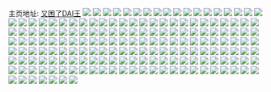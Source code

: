 主页地址: [又困了DAI王](https://weibo.com/u/7416337091) 
![](https://wx4.sinaimg.cn/mw2000/0085Uc4bgy1h9quxgbbebj30wi0t7tbr.jpg) 
![](https://wx4.sinaimg.cn/mw2000/0085Uc4bly1h9q2f411ywj34mo2lsnph.jpg) 
![](https://wx4.sinaimg.cn/mw2000/0085Uc4bly1h9q2hkkukhj32ls4moe85.jpg) 
![](https://wx4.sinaimg.cn/mw2000/0085Uc4bly1h9q2hxjwzbj32ls4mob2d.jpg) 
![](https://wx4.sinaimg.cn/mw2000/0085Uc4bly1h9q2he3dxcj31j02ps7wh.jpg) 
![](https://wx4.sinaimg.cn/mw2000/0085Uc4bly1h9q2hq229ej34mo2lsx6r.jpg) 
![](https://wx4.sinaimg.cn/mw2000/0085Uc4bly1h9q2i11xdpj34mo2lshdx.jpg) 
![](https://wx4.sinaimg.cn/mw2000/0085Uc4bly1h9q2hu41hej32ls4mo7wk.jpg) 
![](https://wx4.sinaimg.cn/mw2000/0085Uc4bly1h9q2i3bqs6j32ls4mo1l1.jpg) 
![](https://wx4.sinaimg.cn/mw2000/0085Uc4bgy1h9l06da6o4j30zk0zkws3.jpg) 
![](https://wx4.sinaimg.cn/mw2000/0085Uc4bgy1h9l06a9b9oj30zk0zkaj4.jpg) 
![](https://wx4.sinaimg.cn/mw2000/0085Uc4bgy1h9kka04zuyj30u01sy77v.jpg) 
![](https://wx4.sinaimg.cn/mw2000/0085Uc4bgy1h9hjxfg1i6j30u00u0djr.jpg) 
![](https://wx4.sinaimg.cn/mw2000/0085Uc4bgy1h9gf07ul9dj30wi1fnat5.jpg) 
![](https://wx4.sinaimg.cn/mw2000/0085Uc4bgy1h9e21sldlwj31kw23vnpd.jpg) 
![](https://wx4.sinaimg.cn/mw2000/0085Uc4bgy1h9e21uw0idj31kw23vnpd.jpg) 
![](https://wx4.sinaimg.cn/mw2000/0085Uc4bgy1h9e21wwmqqj31kw23vqv5.jpg) 
![](https://wx4.sinaimg.cn/mw2000/0085Uc4bgy1h9e20ywre8j31kw23vqv5.jpg) 
![](https://wx4.sinaimg.cn/mw2000/0085Uc4bgy1h9e06rs445j33402c01ky.jpg) 
![](https://wx4.sinaimg.cn/mw2000/0085Uc4bgy1h9a99tjdsxj30wi1ycqci.jpg) 
![](https://wx4.sinaimg.cn/mw2000/0085Uc4bgy1h94dl3kujyj30u0140q9c.jpg) 
![](https://wx4.sinaimg.cn/mw2000/0085Uc4bgy1h8yvcpcc94j323v1kw1ky.jpg) 
![](https://wx4.sinaimg.cn/mw2000/0085Uc4bgy1h8yvd50owvj323v1kw1ky.jpg) 
![](https://wx4.sinaimg.cn/mw2000/0085Uc4bgy1h8yvcqaao9j323v1kwb29.jpg) 
![](https://wx4.sinaimg.cn/mw2000/0085Uc4bgy1h8xkt5myi8j30wi1ycqv5.jpg) 
![](https://wx4.sinaimg.cn/mw2000/0085Uc4bgy1h8xhezzxdlj30u01hc1af.jpg) 
![](https://wx4.sinaimg.cn/mw2000/0085Uc4bgy1h8w6s3uo0gj30u01hcna0.jpg) 
![](https://wx4.sinaimg.cn/mw2000/0085Uc4bgy1h8uz6jkd99j30rc1djnbc.jpg) 
![](https://wx4.sinaimg.cn/mw2000/0085Uc4bgy1h8symy5t17j30wa0vw7af.jpg) 
![](https://wx4.sinaimg.cn/mw2000/0085Uc4bgy1h8qyhu17w1j30u0140jz3.jpg) 
![](https://wx4.sinaimg.cn/mw2000/0085Uc4bgy1h8qyhzieshj30u014046k.jpg) 
![](https://wx4.sinaimg.cn/mw2000/0085Uc4bgy1h8qyhuq45hj30u0140wk9.jpg) 
![](https://wx4.sinaimg.cn/mw2000/0085Uc4bgy1h8qyhvlavxj30u014047i.jpg) 
![](https://wx4.sinaimg.cn/mw2000/0085Uc4bgy1h8qyhxi0l1j30u0140aii.jpg) 
![](https://wx4.sinaimg.cn/mw2000/0085Uc4bgy1h8o12ithylj30wi0lzdju.jpg) 
![](https://wx4.sinaimg.cn/mw2000/0085Uc4bgy1h8nfx6guuej30u01jw130.jpg) 
![](https://wx4.sinaimg.cn/mw2000/0085Uc4bgy1h8nfx6xqn4j30wd0u07ao.jpg) 
![](https://wx4.sinaimg.cn/mw2000/0085Uc4bgy1h8mbnenysdj30rt0lrjuv.jpg) 
![](https://wx4.sinaimg.cn/mw2000/0085Uc4bgy1h8km745axxj30rv1qral2.jpg) 
![](https://wx4.sinaimg.cn/mw2000/0085Uc4bgy1h8kh5za6sej30wi13eaj9.jpg) 
![](https://wx4.sinaimg.cn/mw2000/0085Uc4bgy1h8kh78eexrj30wi0s87dw.jpg) 
![](https://wx4.sinaimg.cn/mw2000/0085Uc4bgy1h8kh78urxkj30wi0mnwii.jpg) 
![](https://wx4.sinaimg.cn/mw2000/0085Uc4bgy1h8kh79k0etj30wi0ntwnr.jpg) 
![](https://wx4.sinaimg.cn/mw2000/0085Uc4bgy1h8kh7ac0ugj30wi0kyjyu.jpg) 
![](https://wx4.sinaimg.cn/mw2000/0085Uc4bgy1h8kh77ncxvj30wi17kwpk.jpg) 
![](https://wx4.sinaimg.cn/mw2000/0085Uc4bgy1h8kh7b4bwwj30wi0icn43.jpg) 
![](https://wx4.sinaimg.cn/mw2000/0085Uc4bgy1h8kh7bvfaij30wi0vojyt.jpg) 
![](https://wx4.sinaimg.cn/mw2000/0085Uc4bgy1h8kh7cgcmqj30wi0w110u.jpg) 
![](https://wx4.sinaimg.cn/mw2000/0085Uc4bgy1h8kh7d22gbj30wi17gwrc.jpg) 
![](https://wx4.sinaimg.cn/mw2000/0085Uc4bgy1h8kh7ds7jmj30wi0u0ail.jpg) 
![](https://wx4.sinaimg.cn/mw2000/0085Uc4bgy1h8kh7ev1txj30wi137qfl.jpg) 
![](https://wx4.sinaimg.cn/mw2000/0085Uc4bgy1h8kh7ffj9tj30wi0j7wl5.jpg) 
![](https://wx4.sinaimg.cn/mw2000/0085Uc4bgy1h8kh7fyj2xj30wi13812i.jpg) 
![](https://wx4.sinaimg.cn/mw2000/0085Uc4bgy1h8kh7gmc4uj30wi12y47t.jpg) 
![](https://wx4.sinaimg.cn/mw2000/0085Uc4bgy1h8kh7h7cw6j30wi12ydpb.jpg) 
![](https://wx4.sinaimg.cn/mw2000/0085Uc4bgy1h8kh7hqxbyj30wi13can9.jpg) 
![](https://wx4.sinaimg.cn/mw2000/0085Uc4bgy1h8kh7ixis2j30wi138dmn.jpg) 
![](https://wx4.sinaimg.cn/mw2000/0085Uc4bgy1h8jmdynzzsj30u014v786.jpg) 
![](https://wx4.sinaimg.cn/mw2000/0085Uc4bgy1h8jmdz2uidj30u0118gop.jpg) 
![](https://wx4.sinaimg.cn/mw2000/0085Uc4bgy1h8jmdy7fk3j30u015w78x.jpg) 
![](https://wx4.sinaimg.cn/mw2000/0085Uc4bgy1h8jk142559j30nq0c9tac.jpg) 
![](https://wx4.sinaimg.cn/mw2000/0085Uc4bgy1h82msfkmqcj30u01hc7dt.jpg) 
![](https://wx4.sinaimg.cn/mw2000/0085Uc4bgy1h81clp6a7sj30ty16iguj.jpg) 
![](https://wx4.sinaimg.cn/mw2000/0085Uc4bgy1h80ecqe5wrj30u01hagpx.jpg) 
![](https://wx4.sinaimg.cn/mw2000/0085Uc4bgy1h7z8hqfpgsj30u01sytdv.jpg) 
![](https://wx4.sinaimg.cn/mw2000/0085Uc4bgy1h7y2wt0wosj30u0140tgr.jpg) 
![](https://wx4.sinaimg.cn/mw2000/0085Uc4bgy1h7y2wtgblbj30u01407ch.jpg) 
![](https://wx4.sinaimg.cn/mw2000/0085Uc4bgy1h7v8b1n9hwj30u00u1q8b.jpg) 
![](https://wx4.sinaimg.cn/mw2000/0085Uc4bgy1h7su0wr12nj30u10u0jwf.jpg) 
![](https://wx4.sinaimg.cn/mw2000/0085Uc4bgy1h7su0xbrwij31400u07bp.jpg) 
![](https://wx4.sinaimg.cn/mw2000/0085Uc4bgy1h7su0xq227j318z0u0al3.jpg) 
![](https://wx4.sinaimg.cn/mw2000/0085Uc4bgy1h7su0yad2mj30u018ztgv.jpg) 
![](https://wx4.sinaimg.cn/mw2000/0085Uc4bgy1h7su15s0iyj30u01sythi.jpg) 
![](https://wx4.sinaimg.cn/mw2000/0085Uc4bgy1h7rv4d0po1j30wi07l0tn.jpg) 
![](https://wx4.sinaimg.cn/mw2000/0085Uc4bgy1h7qlqv0kjaj31400u044u.jpg) 
![](https://wx4.sinaimg.cn/mw2000/0085Uc4bgy1h7kuggt1uvj30wi0enjtj.jpg) 
![](https://wx4.sinaimg.cn/mw2000/0085Uc4bgy1h7kugkiukaj30rd1itte1.jpg) 
![](https://wx4.sinaimg.cn/mw2000/0085Uc4bgy1h7kugi07bkj30u01gldjs.jpg) 
![](https://wx4.sinaimg.cn/mw2000/0085Uc4bgy1h7ffpu61x1j32c02c0npe.jpg) 
![](https://wx4.sinaimg.cn/mw2000/0085Uc4bgy1h79eoayxufj34802tc4qs.jpg) 
![](https://wx4.sinaimg.cn/mw2000/0085Uc4bgy1h789fr18s3j30mc0cy767.jpg) 
![](https://wx4.sinaimg.cn/mw2000/0085Uc4bgy1h6lhbmvje5j30u01syte2.jpg) 
![](https://wx4.sinaimg.cn/mw2000/0085Uc4bgy1h69w7n4z8rj30u00u0n5d.jpg) 
![](https://wx4.sinaimg.cn/mw2000/0085Uc4bgy1h69w9oy6i6j30u00u0jwc.jpg) 
![](https://wx4.sinaimg.cn/mw2000/0085Uc4bgy1h69w7ny48tj30u00u0jyu.jpg) 
![](https://wx4.sinaimg.cn/mw2000/0085Uc4bgy1h69w9pb9tuj30nh0nh74p.jpg) 
![](https://wx4.sinaimg.cn/mw2000/0085Uc4bgy1h69w9og2l2j30u00u00zw.jpg) 
![](https://wx4.sinaimg.cn/mw2000/0085Uc4bgy1h69w9q23esj30u00u00uz.jpg) 
![](https://wx4.sinaimg.cn/mw2000/0085Uc4bgy1h69w9qnlj4j30u00u0wff.jpg) 
![](https://wx4.sinaimg.cn/mw2000/0085Uc4bgy1h69w9r6quij30u00u0414.jpg) 
![](https://wx4.sinaimg.cn/mw2000/0085Uc4bgy1h69w9rmtdhj30u00u0gmh.jpg) 
![](https://wx4.sinaimg.cn/mw2000/0085Uc4bgy1h67ce3x30ij30nk0bo75v.jpg) 
![](https://wx4.sinaimg.cn/mw2000/0085Uc4bgy1h64ryfqd8cj30u0140dl3.jpg) 
![](https://wx4.sinaimg.cn/mw2000/0085Uc4bgy1h60n328mc7j30tz0tzq9e.jpg) 
![](https://wx4.sinaimg.cn/mw2000/0085Uc4bgy1h60m647kajj313z0n6tez.jpg) 
![](https://wx4.sinaimg.cn/mw2000/0085Uc4bgy1h60m7osrhcj31hg0u0n47.jpg) 
![](https://wx4.sinaimg.cn/mw2000/0085Uc4bgy1h60m5kwp3pj30tz0tz41j.jpg) 
![](https://wx4.sinaimg.cn/mw2000/0085Uc4bgy1h60m5bzxlwj30u00u0q8y.jpg) 
![](https://wx4.sinaimg.cn/mw2000/0085Uc4bgy1h60m58zhvqj31400u0tbr.jpg) 
![](https://wx4.sinaimg.cn/mw2000/0085Uc4bgy1h5y7oozvh9j30mh09a40a.jpg) 
![](https://wx4.sinaimg.cn/mw2000/0085Uc4bgy1h5w0mq85scj30s60mawfv.jpg) 
![](https://wx4.sinaimg.cn/mw2000/0085Uc4bgy1h5rbe8ofuyj336c36cnpg.jpg) 
![](https://wx4.sinaimg.cn/mw2000/0085Uc4bgy1h5o0kp7emtj30wi0k7gof.jpg) 
![](https://wx4.sinaimg.cn/mw2000/0085Uc4bgy1h5lh7f6c9zj30wi0ihdhy.jpg) 
![](https://wx4.sinaimg.cn/mw2000/0085Uc4bgy1h5l0zc5d7pj30tq0sdjyb.jpg) 
![](https://wx4.sinaimg.cn/mw2000/0085Uc4bgy1h5kep38gblj30u00glada.jpg) 
![](https://wx4.sinaimg.cn/mw2000/0085Uc4bgy1h5kep4kx4ij30pl1dend6.jpg) 
![](https://wx4.sinaimg.cn/mw2000/0085Uc4bgy1h5kep5jkbsj30pz15ph04.jpg) 
![](https://wx4.sinaimg.cn/mw2000/0085Uc4bgy1h5a2vck55vj30u00u0jv5.jpg) 
![](https://wx4.sinaimg.cn/mw2000/0085Uc4bgy1h5a2vbuefij30u014048l.jpg) 
![](https://wx4.sinaimg.cn/mw2000/0085Uc4bgy1h55asv4dijj30u01400zu.jpg) 
![](https://wx4.sinaimg.cn/mw2000/0085Uc4bgy1h55asvopqjj30u0140tf6.jpg) 
![](https://wx4.sinaimg.cn/mw2000/0085Uc4bgy1h53vdxl6gfj30pc17rdlc.jpg) 
![](https://wx4.sinaimg.cn/mw2000/0085Uc4bgy1h5259pv29lj30u01t0n35.jpg) 
![](https://wx4.sinaimg.cn/mw2000/0085Uc4bgy1h5259qkx9oj30u01t0aev.jpg) 
![](https://wx4.sinaimg.cn/mw2000/0085Uc4bgy1h5259runcdj30u01t0af9.jpg) 
![](https://wx4.sinaimg.cn/mw2000/0085Uc4bgy1h4y002kbuoj30wi1ycu0x.jpg) 
![](https://wx4.sinaimg.cn/mw2000/0085Uc4bgy1h4y004rgu6j30wi1ycu0x.jpg) 
![](https://wx4.sinaimg.cn/mw2000/0085Uc4bgy1h4w8172v55j30wi1yc4qq.jpg) 
![](https://wx4.sinaimg.cn/mw2000/0085Uc4bgy1h4w819qbcej30wi1yc1gn.jpg) 
![](https://wx4.sinaimg.cn/mw2000/0085Uc4bgy1h4uq7aasbjj30wi1yck00.jpg) 
![](https://wx4.sinaimg.cn/mw2000/0085Uc4bgy1h4n1cnkx31j32c0355qv6.jpg) 
![](https://wx4.sinaimg.cn/mw2000/0085Uc4bgy1h4n1cto33oj31981os4qp.jpg) 
![](https://wx4.sinaimg.cn/mw2000/0085Uc4bgy1h4n1cqkj1fj32c035pu0y.jpg) 
![](https://wx4.sinaimg.cn/mw2000/0085Uc4bgy1h4n1cy2a50j32c034he82.jpg) 
![](https://wx4.sinaimg.cn/mw2000/0085Uc4bgy1h4n1ckawwzj32c0341hdu.jpg) 
![](https://wx4.sinaimg.cn/mw2000/0085Uc4bgy1h4n1fcmwh5j32c0341e82.jpg) 
![](https://wx4.sinaimg.cn/mw2000/0085Uc4bgy1h4n1d3sn4lj31lx2im1ky.jpg) 
![](https://wx4.sinaimg.cn/mw2000/0085Uc4bgy1h4n1des3xhj31vx2npu0y.jpg) 
![](https://wx4.sinaimg.cn/mw2000/0085Uc4bgy1h4n1d99s7nj32bt340x6q.jpg) 
![](https://wx4.sinaimg.cn/mw2000/0085Uc4bgy1h4fzmqwb9bj30p70b940q.jpg) 
![](https://wx4.sinaimg.cn/mw2000/0085Uc4bgy1h4fzlqsf5rj30dg0dg76q.jpg) 
![](https://wx4.sinaimg.cn/mw2000/0085Uc4bgy1h4a4gdbs96j32c033vhdv.jpg) 
![](https://wx4.sinaimg.cn/mw2000/0085Uc4bgy1h4a4g8ti9pj32c033ve84.jpg) 
![](https://wx4.sinaimg.cn/mw2000/0085Uc4bgy1h4a4gf6i32j315o2bc4qp.jpg) 
![](https://wx4.sinaimg.cn/mw2000/0085Uc4bgy1h4168c6bygj30pa18xgto.jpg) 
![](https://wx4.sinaimg.cn/mw2000/0085Uc4bgy1h40p3nei9vj30u01hc7no.jpg) 
![](https://wx4.sinaimg.cn/mw2000/0085Uc4bgy1h3v7u058gvj32c02c0qv5.jpg) 
![](https://wx4.sinaimg.cn/mw2000/0085Uc4bgy1h3p0k8e2vyj30wi07igmm.jpg) 
![](https://wx4.sinaimg.cn/mw2000/0085Uc4bgy1h3p0k8uj84j30wi08swfr.jpg) 
![](https://wx4.sinaimg.cn/mw2000/0085Uc4bgy1h3n6fkiqb0j30wi0iltb9.jpg) 
![](https://wx4.sinaimg.cn/mw2000/0085Uc4bgy1h3hsp63rdqj30wi09g761.jpg) 
![](https://wx4.sinaimg.cn/mw2000/0085Uc4bgy1h3fxkmm2dqj323u1kwhdt.jpg) 
![](https://wx4.sinaimg.cn/mw2000/0085Uc4bgy1h3fxkqgrs4j323u1kwhdt.jpg) 
![](https://wx4.sinaimg.cn/mw2000/0085Uc4bgy1h3fxkifm36j323u1kwhdt.jpg) 
![](https://wx4.sinaimg.cn/mw2000/0085Uc4bgy1h3fvg4ysmfj30wi0cq42r.jpg) 
![](https://wx4.sinaimg.cn/mw2000/0085Uc4bgy1h3fvilq94gj30u00u0qcm.jpg) 
![](https://wx4.sinaimg.cn/mw2000/0085Uc4bgy1h3fvjgdyenj30u00u0tm6.jpg) 
![](https://wx4.sinaimg.cn/mw2000/0085Uc4bgy1h3dxat0j2pj30u01sythw.jpg) 
![](https://wx4.sinaimg.cn/mw2000/0085Uc4bgy1h3bbjhtlxsj30wi1dedy3.jpg) 
![](https://wx4.sinaimg.cn/mw2000/0085Uc4bgy1h3azzqc8cpj30wi0b0jvm.jpg) 
![](https://wx4.sinaimg.cn/mw2000/0085Uc4bgy1h3129b47jhj30wi0mp769.jpg) 
![](https://wx4.sinaimg.cn/mw2000/0085Uc4bgy1h2yfl2xbdcj30u01sygqr.jpg) 
![](https://wx4.sinaimg.cn/mw2000/0085Uc4bgy1h2yfl08yztj30u01sy475.jpg) 
![](https://wx4.sinaimg.cn/mw2000/0085Uc4bgy1h2u9fyknu9j32dc1kwnpd.jpg) 
![](https://wx4.sinaimg.cn/mw2000/0085Uc4bgy1h2sr16p9c0j31hc0on0uu.jpg) 
![](https://wx4.sinaimg.cn/mw2000/0085Uc4bgy1h2sr177ne6j31400u0jua.jpg) 
![](https://wx4.sinaimg.cn/mw2000/0085Uc4bgy1h2rrpcmea6j30u00wqtcb.jpg) 
![](https://wx4.sinaimg.cn/mw2000/0085Uc4bgy1h2rqzd9nmrj30o60o60wu.jpg) 
![](https://wx4.sinaimg.cn/mw2000/0085Uc4bgy1h2rdm8obrij30u0152go7.jpg) 
![](https://wx4.sinaimg.cn/mw2000/0085Uc4bgy1h2oc0w22g0j30tr08fq3n.jpg) 
![](https://wx4.sinaimg.cn/mw2000/0085Uc4bgy1h2o3svlivlj30u0140n51.jpg) 
![](https://wx4.sinaimg.cn/mw2000/0085Uc4bgy1h2o3aykbw4j30u00u0afw.jpg) 
![](https://wx4.sinaimg.cn/mw2000/0085Uc4bgy1h2nwxzv1s7j30u012h77p.jpg) 
![](https://wx4.sinaimg.cn/mw2000/0085Uc4bgy1h2ihhu40eij31400u0wri.jpg) 
![](https://wx4.sinaimg.cn/mw2000/0085Uc4bgy1h2ih7jous1j30u00u040x.jpg) 
![](https://wx4.sinaimg.cn/mw2000/0085Uc4bgy1h2g6v0pop9j30u00u00uf.jpg) 
![](https://wx4.sinaimg.cn/mw2000/0085Uc4bgy1h2f97adhfrj30u009rq38.jpg) 
![](https://wx4.sinaimg.cn/mw2000/0085Uc4bgy1h2em8fewluj30u0130q5e.jpg) 
![](https://wx4.sinaimg.cn/mw2000/0085Uc4bgy1h2ei4jbifuj30pv0adq36.jpg) 
![](https://wx4.sinaimg.cn/mw2000/0085Uc4bgy1h2cqmmw7ipj31400u0n35.jpg) 
![](https://wx4.sinaimg.cn/mw2000/0085Uc4bgy1h2cqmqsrpkj30u0140jyw.jpg) 
![](https://wx4.sinaimg.cn/mw2000/0085Uc4bgy1h2cqmuqlpcj30u01407bk.jpg) 
![](https://wx4.sinaimg.cn/mw2000/0085Uc4bgy1h29997r03bj30nb08i74f.jpg) 
![](https://wx4.sinaimg.cn/mw2000/0085Uc4bgy1h296346vnrj30u01t0wgd.jpg) 
